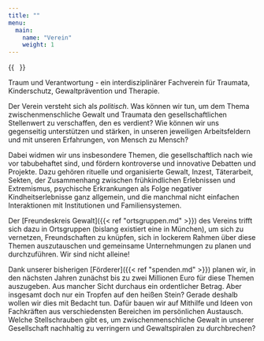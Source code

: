 ```yaml
---
title: ""
menu:
  main:
    name: "Verein"
    weight: 1
---
```


{{<image float="right" width="11em" frame="false" src="logo.svg" >}}

Traum und Verantwortung - ein interdisziplinärer Fachverein für Traumata, Kinderschutz, Gewaltprävention und Therapie.

Der Verein versteht sich als *politisch*. Was können wir tun, um dem Thema zwischenmenschliche Gewalt und Traumata den gesellschaftlichen Stellenwert zu verschaffen, den es verdient? Wie können wir uns gegenseitig unterstützen und stärken, in unseren jeweiligen Arbeitsfeldern und mit unseren Erfahrungen, von Mensch zu Mensch?

Dabei widmen wir uns insbesondere Themen, die gesellschaftlich nach wie vor tabubehaftet sind, und fördern kontroverse und innovative Debatten und Projekte. Dazu gehören rituelle und organisierte Gewalt, Inzest, Täterarbeit, Sekten, der Zusammenhang zwischen frühkindlichen Erlebnissen und Extremismus, psychische Erkrankungen als Folge negativer Kindheitserlebnisse ganz allgemein, und die manchmal nicht einfachen Interaktionen mit Institutionen und Familiensystemen.

Der [Freundeskreis Gewalt]({{< ref "ortsgruppen.md" >}}) des Vereins trifft sich dazu in Ortsgruppen (bislang existiert eine in München), um sich zu vernetzen, Freundschaften zu knüpfen, sich in lockerem Rahmen über diese Themen auszutauschen und gemeinsame Unternehmungen zu planen und durchzuführen. Wir sind nicht alleine!

Dank unserer bisherigen [Förderer]({{< ref "spenden.md" >}}) planen wir, in den nächsten Jahren zunächst bis zu zwei Millionen Euro für diese Themen auszugeben. Aus mancher Sicht durchaus ein ordentlicher Betrag. Aber insgesamt doch nur ein Tropfen auf den heißen Stein? Gerade deshalb wollen wir dies mit Bedacht tun. Dafür bauen wir auf Mithilfe und Ideen von Fachkräften aus verschiedensten Bereichen im persönlichen Austausch. Welche Stellschrauben gibt es, um zwischenmenschliche Gewalt in unserer Gesellschaft nachhaltig zu verringern und Gewaltspiralen zu durchbrechen?